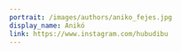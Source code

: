 ```yaml
---
portrait: /images/authors/aniko_fejes.jpg
display_name: Anikó
link: https://www.instagram.com/hubudibu
---
```

